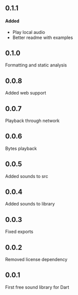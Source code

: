 
## 0.1.1  
#### Added  
 * Play local audio  
 * Better readme with examples  
  
## 0.1.0  
  
Formatting and static analysis  
  
## 0.0.8  
  
Added web support  
## 0.0.7  
  
Playback through network  
  
## 0.0.6  
  
Bytes playback  
  
## 0.0.5  
  
Added sounds to src  
  
## 0.0.4  
  
Added sounds to library  

## 0.0.3  
  
Fixed exports  
  
## 0.0.2  
  
Removed license dependency  
  
## 0.0.1  
  
First free sound library for Dart